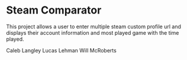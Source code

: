 <h1>Steam Comparator</h1>

This project allows a user to enter multiple steam custom profile url and displays their account information and most played game with the time played.

Caleb Langley
Lucas Lehman
Will McRoberts
